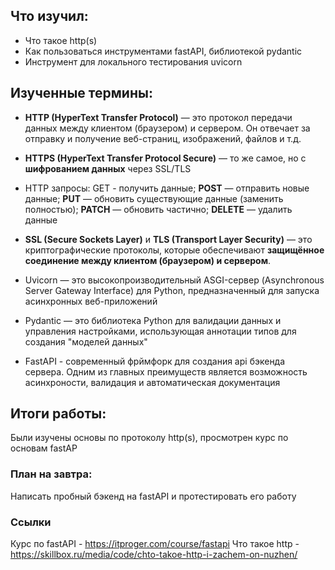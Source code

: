 

## Что изучил:
- Что такое http(s)
- Как пользоваться инструментами fastAPI, библиотекой pydantic
- Инструмент для локального тестирования uvicorn
## Изученные термины:

- **HTTP (HyperText Transfer Protocol)** — это протокол передачи данных между клиентом (браузером) и сервером. Он отвечает за отправку и получение веб-страниц, изображений, файлов и т.д.

- **HTTPS (HyperText Transfer Protocol Secure)** — то же самое, но с **шифрованием данных** через SSL/TLS
- HTTP запросы: GET - получить данные; **POST** — отправить новые данные; **PUT** — обновить существующие данные (заменить полностью); **PATCH** — обновить частично; **DELETE** — удалить данные
- **SSL (Secure Sockets Layer)** и **TLS (Transport Layer Security)** — это криптографические протоколы, которые обеспечивают **защищённое соединение между клиентом (браузером) и сервером**.
- Uvicorn — это высокопроизводительный ASGI-сервер (Asynchronous Server Gateway Interface) для Python, предназначенный для запуска асинхронных веб-приложений
- Pydantic — это библиотека Python для валидации данных и управления настройками, использующая аннотации типов для создания "моделей данных"
- FastAPI - современный фрймфорк для создания api бэкенда сервера. Одним из главных преимуществ является возможность асинхроности, валидация и автоматическая документация

## Итоги работы:
Были изучены основы по протоколу http(s), просмотрен курс по основам fastAP

### План на завтра:
Написать пробный бэкенд на fastAPI и протестировать его работу

### Ссылки
Курс по fastAPI - https://itproger.com/course/fastapi
Что такое http - https://skillbox.ru/media/code/chto-takoe-http-i-zachem-on-nuzhen/
